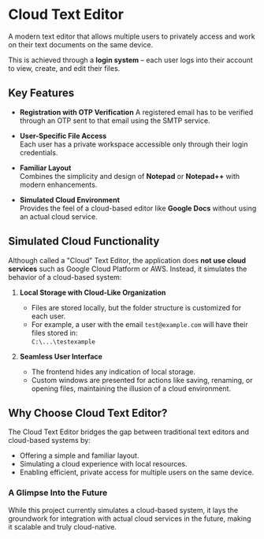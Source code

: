 # Cloud Text Editor  

A modern text editor that allows multiple users to privately access and work on their text documents on the same device.  

This is achieved through a **login system** – each user logs into their account to view, create, and edit their files.  

## Key Features  
- **Registration with OTP Verification**
  A registered email has to be verified through an OTP sent to that email using the SMTP service.
  
- **User-Specific File Access**  
  Each user has a private workspace accessible only through their login credentials. 

- **Familiar Layout**  
  Combines the simplicity and design of **Notepad** or **Notepad++** with modern enhancements.  

- **Simulated Cloud Environment**  
  Provides the feel of a cloud-based editor like **Google Docs** without using an actual cloud service.  

## Simulated Cloud Functionality  
Although called a "Cloud" Text Editor, the application does **not use cloud services** such as Google Cloud Platform or AWS. Instead, it simulates the behavior of a cloud-based system:  

1. **Local Storage with Cloud-Like Organization**  
   - Files are stored locally, but the folder structure is customized for each user.  
   - For example, a user with the email `test@example.com` will have their files stored in:  
     `C:\...\testexample`  

2. **Seamless User Interface**  
   - The frontend hides any indication of local storage.  
   - Custom windows are presented for actions like saving, renaming, or opening files, maintaining the illusion of a cloud environment.  

## Why Choose Cloud Text Editor?  
The Cloud Text Editor bridges the gap between traditional text editors and cloud-based systems by:  
- Offering a simple and familiar layout.  
- Simulating a cloud experience with local resources.  
- Enabling efficient, private access for multiple users on the same device.  

### A Glimpse Into the Future  
While this project currently simulates a cloud-based system, it lays the groundwork for integration with actual cloud services in the future, making it scalable and truly cloud-native.  
